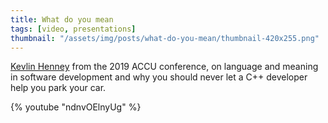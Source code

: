 ```yaml
---
title: What do you mean
tags: [video, presentations]
thumbnail: "/assets/img/posts/what-do-you-mean/thumbnail-420x255.png"
---
```


<a href="https://twitter.com/kevlinhenney">Kevlin Henney</a> from the 2019 ACCU conference, on language and meaning
in software development and why you should never let a C++ developer help you park your car.

{% youtube "ndnvOElnyUg" %}
